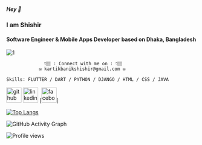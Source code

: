 #####  Hey 👋  
### I am Shishir
####  Software Engineer & Mobile Apps Developer based on Dhaka, Bangladesh

![1](https://github.com/KARTIKBANIK/KARTIKBANIK/assets/69008307/6805e6e1-3674-41ed-bf88-ccad45af9b0e)



                  👇🏽 : Connect with me on : 👇🏽
                ✉️ kartikbanikshishir@gmail.com ✉️

    Skills: FLUTTER / DART / PYTHON / DJANGO / HTML / CSS / JAVA



[<img src='https://cdn.jsdelivr.net/npm/simple-icons@3.0.1/icons/github.svg' alt='github' height='40'>](https://github.com/KARTIKBANIK)  [<img src='https://cdn.jsdelivr.net/npm/simple-icons@3.0.1/icons/linkedin.svg' alt='linkedin' height='40'>](https://www.linkedin.com/in/linkedin.com/in/kartikbanikshishir//)  [<img src='https://cdn.jsdelivr.net/npm/simple-icons@3.0.1/icons/facebook.svg' alt='facebook' height='40'>]

[![Top Langs](https://github-readme-stats.vercel.app/api/top-langs/?username=KARTIKBANIK)](https://github.com/anuraghazra/github-readme-stats)

![GitHub Activity Graph](https://activity-graph.herokuapp.com/graph?username=KARTIKBANIK)  

![Profile views](https://gpvc.arturio.dev/KARTIKBANIK)  
